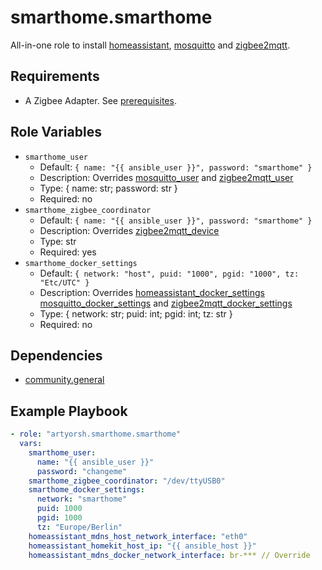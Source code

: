 # smarthome.smarthome

All-in-one role to install [homeassistant](../homeassistant/readme.md), [mosquitto](../mosquitto/readme.md) and [zigbee2mqtt](../zigbee2mqtt/readme.md).

## Requirements

- A Zigbee Adapter. See [prerequisites](https://www.zigbee2mqtt.io/guide/getting-started/#prerequisites).

## Role Variables

- `smarthome_user`
  - Default: `{ name: "{{ ansible_user }}", password: "smarthome" }`
  - Description: Overrides [mosquitto_user](../mosquitto/readme.md#role-variables) and [zigbee2mqtt_user](../zigbee2mqtt/readme.md#role-variables)
  - Type: { name: str; password: str }
  - Required: no
- `smarthome_zigbee_coordinator`
  - Default: `{ name: "{{ ansible_user }}", password: "smarthome" }`
  - Description: Overrides [zigbee2mqtt_device](../zigbee2mqtt/readme.md#role-variables)
  - Type: str
  - Required: yes
- `smarthome_docker_settings`
  - Default: `{ network: "host", puid: "1000", pgid: "1000", tz: "Etc/UTC" }`
  - Description: Overrides [homeassistant_docker_settings](../homeassistant/readme.md#role-variables) [mosquitto_docker_settings](../mosquitto/readme.md#role-variables) and [zigbee2mqtt_docker_settings](../zigbee2mqtt/readme.md#role-variables)
  - Type: { network: str; puid: int; pgid: int; tz: str }
  - Required: no

## Dependencies

- [community.general](https://docs.ansible.com/ansible/latest/collections/community/general/index.html)

## Example Playbook

```yaml
- role: "artyorsh.smarthome.smarthome"
  vars:
    smarthome_user:
      name: "{{ ansible_user }}"
      password: "changeme"
    smarthome_zigbee_coordinator: "/dev/ttyUSB0"
    smarthome_docker_settings:
      network: "smarthome"
      puid: 1000
      pgid: 1000
      tz: "Europe/Berlin"
    homeassistant_mdns_host_network_interface: "eth0"
    homeassistant_homekit_host_ip: "{{ ansible_host }}"
    homeassistant_mdns_docker_network_interface: br-*** // Override
```
